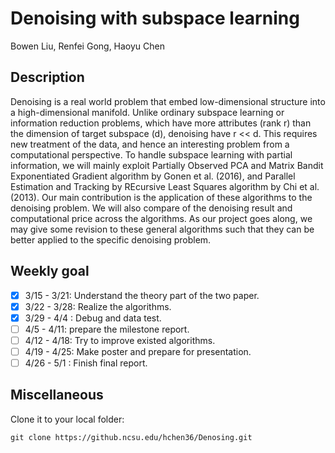 # Denoising with subspace learning

Bowen Liu, Renfei Gong, Haoyu Chen

## Description

Denoising is a real world problem that embed low-dimensional structure into a high-dimensional manifold. Unlike ordinary subspace learning or information reduction problems, which have more attributes (rank r) than the dimension of target subspace (d), denoising have r << d. This requires new treatment of the data, and hence an interesting problem from a computational perspective. To handle subspace learning with partial information, we will mainly exploit Partially Observed PCA and Matrix Bandit Exponentiated Gradient algorithm by Gonen et al. (2016), and Parallel Estimation and Tracking by REcursive Least Squares algorithm by Chi et al. (2013).
Our main contribution is the application of these algorithms to the denoising problem. We will also compare of the denoising result and computational price across the algorithms. As our project goes along, we may give some revision to these general algorithms such that they can be better applied to the specific denoising problem.

## Weekly goal

- [x] 3/15 - 3/21: Understand the theory part of the two paper.
- [x] 3/22 - 3/28: Realize the algorithms.
- [x] 3/29 - 4/4 : Debug and data test.
- [ ] 4/5  - 4/11: prepare the milestone report.
- [ ] 4/12 - 4/18: Try to improve existed algorithms.
- [ ] 4/19 - 4/25: Make poster and prepare for presentation.
- [ ] 4/26 - 5/1 : Finish final report.

## Miscellaneous

Clone it to your local folder:
```
git clone https://github.ncsu.edu/hchen36/Denosing.git
```
